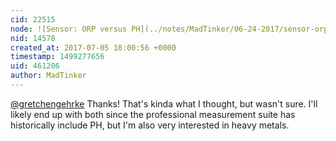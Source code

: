 ```yaml
---
cid: 22515
node: ![Sensor: ORP versus PH](../notes/MadTinker/06-24-2017/sensor-orp-versus-ph)
nid: 14578
created_at: 2017-07-05 18:00:56 +0000
timestamp: 1499277656
uid: 461206
author: MadTinker
---
```


[@gretchengehrke](/profile/gretchengehrke) Thanks! That's kinda what I thought, but wasn't sure. I'll likely end up with both since the professional measurement suite has historically include PH, but I'm also very interested in heavy metals. 